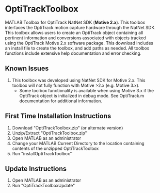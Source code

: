 # OptiTrackToolbox
MATLAB Toolbox for OptiTrack NatNet SDK (**Motive 2.x**). This toolbox interfaces the OptiTrack motion capture hardware through the NatNet SDK. This toolbox allows users to create an OptiTrack object containing all pertinent information and conversions associated with objects tracked using the OptiTrack Motive 2.x software package. This download includes an install file to create the toolbox, and add paths as needed. All toolbox functions include extensive help documentation and error checking.

## Known Issues
1. This toolbox was developed using NatNet SDK for Motive 2.x. This toolbox will not fully function with Motive >2.x (e.g. Motive 3.x). 
    - Some toolbox functionality is available when using Motive 3.x if the OptiTrack object is initialized in debug mode. See OptiTrack.m documentation for additional information.
  
## First Time Installation Instructions
1. Download "OptiTrackToolbox.zip" (or alternate version)
2. Unzip/Extract "OptiTrackToolbox.zip"
3. Open MATLAB as an administrator
4. Change your MATLAB Current Directory to the location containing contents of the unzipped OptiTrackToolbox
5. Run "installOptiTrackToolbox"

## Update Instructions
1. Open MATLAB as an administrator
2. Run "OptiTrackToolboxUpdate"
